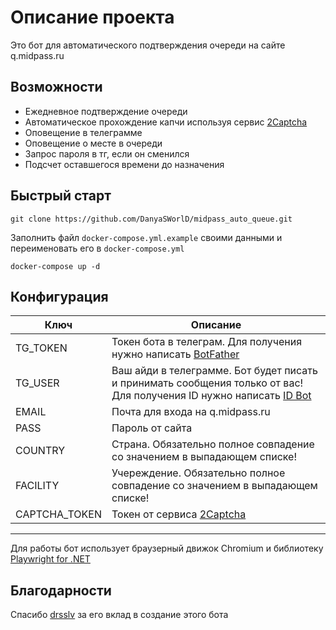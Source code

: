 # Описание проекта
Это бот для автоматического подтверждения очереди на сайте q.midpass.ru
## Возможности
 - Ежедневное подтверждение очереди
 - Автоматическое прохождение капчи используя сервис [2Captcha](https://2captcha.com/?from=22149884)
 - Оповещение в телеграмме
 - Оповещение о месте в очереди
 - Запрос пароля в тг, если он сменился
 - Подсчет оставшегося времени до назначения

## Быстрый старт
```
git clone https://github.com/DanyaSWorlD/midpass_auto_queue.git
```
Заполнить файл `docker-compose.yml.example` своими данными и переименовать его в `docker-compose.yml`
```
docker-compose up -d
```
## Конфигурация
| Ключ     | Описание                                                                                |
| -------- | --------------------------------------------------------------------------------------- |
| TG_TOKEN | Токен бота в телеграм. Для получения нужно написать [BotFather](https://t.me/BotFather) |
| TG_USER  | Ваш айди в телеграмме. Бот будет писать и принимать сообщения только от вас! Для получения ID нужно написать [ID Bot](https://t.me/username_to_id_bot) |
| EMAIL    | Почта для входа на q.midpass.ru |
| PASS     | Пароль от сайта |
| COUNTRY  | Страна. Обязательно полное совпадение со значением в выпадающем списке! |
| FACILITY | Учереждение. Обязательно полное совпадение со значением в выпадающем списке! |
| CAPTCHA_TOKEN | Токен от сервиса [2Captcha](https://2captcha.com/?from=22149884) |

-----

Для работы бот использует браузерный движок Chromium и библиотеку [Playwright for .NET](https://github.com/microsoft/playwright-dotnet)

## Благодарности
Спасибо [drsslv](https://github.com/drsslv) за его вклад в создание этого бота
